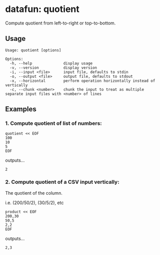 datafun: quotient
=================

Compute quotient from left-to-right or top-to-bottom.



Usage
-----

    Usage: quotient [options]

    Options:
      -h, --help              display usage
      -v, --version           display version
      -i, --input <file>      input file, defaults to stdin
      -o, --output <file>     output file, defaults to stdout
      -x, --horizontal        perform operation horizontally instead of vertically
      -c, --chunk <number>    chunk the input to treat as multiple separate input files with <number> of lines


Examples
--------

### 1. Compute quotient of list of numbers:

    quotient << EOF
    100
    10
    5
    EOF

outputs...

    2



### 2. Compute quotient of a CSV input vertically:

The quotient of the column.

i.e. (200/50/2), (30/5/2), etc

    product << EOF
    200,30
    50,5
    2,2
    EOF

outputs...

    2,3    







 



